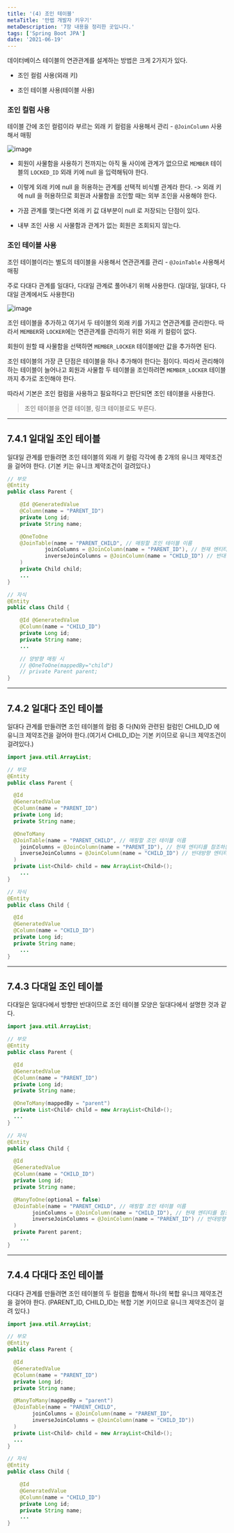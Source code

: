 ```yaml
---
title: '(4) 조인 테이블'
metaTitle: '만렙 개발자 키우기'
metaDescription: '7장 내용을 정리한 곳입니다.'
tags: ['Spring Boot JPA']
date: '2021-06-19'
---
```


데이터베이스 테이블의 연관관계를 설계하는 방법은 크게 2가지가 있다.

- 조인 컬럼 사용(외래 키)


- 조인 테이블 사용(테이블 사용)


### 조인 컬럼 사용

테이블 간에 조인 컬럼이라 부르는 외래 키 컬럼을 사용해서 관리 - `@JoinColumn` 사용해서 매핑

![image](https://user-images.githubusercontent.com/51476083/122630979-d21a2280-d102-11eb-866a-85b0cf7ee96b.png)

- 회원이 사물함을 사용하기 전까지는 아직 둘 사이에 관계가 없으므로 `MEMBER` 테이블의 `LOCKED_ID` 외래 키에 null 을 입력해둬야 한다.


- 이렇게 외래 키에 null 을 허용하는 관계를 선택적 비식별 관계라 한다. -> 외래 키에 null 을 허용하므로 회원과 사물함을 조인할 때는 외부 조인을 사용해야 한다.


- 가끔 관계를 맺는다면 외래 키 값 대부분이 null 로 저장되는 단점이 있다.


- 내부 조인 사용 시 사물함과 관계가 없는 회원은 조회되지 않는다.


### 조인 테이블 사용

조인 테이블이라는 별도의 테이블을 사용해서 연관관계를 관리 - `@JoinTable` 사용해서 매핑

주로 다대다 관계를 일대다, 다대일 관계로 풀어내기 위해 사용한다. (일대일, 일대다, 다대일 관계에서도 사용한다)

![image](https://user-images.githubusercontent.com/51476083/122631205-0393ed80-d105-11eb-8079-6f67f0d9f2f6.png)

조인 테이블을 추가하고 여기서 두 테이블의 외래 키를 가지고 연관관계를 관리한다. 따라서 `MEMBER`와 `LOCKER`에는 연관관계를 관리하기 위한 외래 키 컬럼이 없다.

회원이 원할 때 사물함을 선택하면 `MEMBER_LOCKER` 테이블에만 값을 추가하면 된다.

조인 테이블의 가장 큰 단점은 테이블을 하나 추가해야 한다는 점이다. 따라서 관리해야 하는 테이블이 늘어나고 회원과 사물함 두 테이블을 조인하려면 `MEMBER_LOCKER` 테이블까지 추가로 조인해야 한다.

따라서 기본은 조인 컬럼을 사용하고 필요하다고 판단되면 조인 테이블을 사용한다.

> 조인 테이블을 연결 테이블, 링크 테이블로도 부른다.

<hr/>

## 7.4.1 일대일 조인 테이블

일대일 관계를 만들려면 조인 테이블의 외래 키 컬럼 각각에 총 2개의 유니크 제약조건을 걸어야 한다. (기본 키는 유니크 제약조건이 걸려있다.)

```java
// 부모
@Entity
public class Parent {

    @Id @GeneratedValue
    @Column(name = "PARENT_ID")
    private Long id;
    private String name;

    @OneToOne
    @JoinTable(name = "PARENT_CHILD", // 매핑할 조인 테이블 이름
            joinColumns = @JoinColumn(name = "PARENT_ID"), // 현재 엔티티를 참조하는 외래 키
            inverseJoinColumns = @JoinColumn(name = "CHILD_ID") // 반대방향 엔티티를 참조하는 외래 키
    )
    private Child child;
    ...
}

// 자식
@Entity
public class Child {

    @Id @GeneratedValue
    @Column(name = "CHILD_ID")
    private Long id;
    private String name;
    ...

    // 양방향 매핑 시
    // @OneToOne(mappedBy="child")
    // private Parent parent;
}
```

<hr/>

## 7.4.2 일대다 조인 테이블

일대다 관계를 만들려면 조인 테이블의 컬럼 중 다(N)와 관련된 컬럼인 CHILD_ID 에 유니크 제약조건을 걸어야 한다.(여기서 CHILD_ID는 기본 키이므로 유니크 제약조건이 걸려있다.)

```java
import java.util.ArrayList;

// 부모
@Entity
public class Parent {

  @Id
  @GeneratedValue
  @Column(name = "PARENT_ID")
  private Long id;
  private String name;

  @OneToMany
  @JoinTable(name = "PARENT_CHILD", // 매핑할 조인 테이블 이름
    joinColumns = @JoinColumn(name = "PARENT_ID"), // 현재 엔티티를 참조하는 외래 키
    inverseJoinColumns = @JoinColumn(name = "CHILD_ID") // 반대방향 엔티티를 참조하는 외래 키
  )
  private List<Child> child = new ArrayList<Child>();
    ...
}

// 자식
@Entity
public class Child {

  @Id
  @GeneratedValue
  @Column(name = "CHILD_ID")
  private Long id;
  private String name;
    ...
}
```

<hr/>

## 7.4.3 다대일 조인 테이블

다대일은 일대다에서 방향만 반대이므로 조인 테이블 모양은 일대다에서 설명한 것과 같다.

```java
import java.util.ArrayList;

// 부모
@Entity
public class Parent {

  @Id
  @GeneratedValue
  @Column(name = "PARENT_ID")
  private Long id;
  private String name;

  @OneToMany(mappedBy = "parent")
  private List<Child> child = new ArrayList<Child>();
  ...
}

// 자식
@Entity
public class Child {

  @Id
  @GeneratedValue
  @Column(name = "CHILD_ID")
  private Long id;
  private String name;

  @ManyToOne(optional = false)
  @JoinTable(name = "PARENT_CHILD", // 매핑할 조인 테이블 이름
        joinColumns = @JoinColumn(name = "CHILD_ID"), // 현재 엔티티를 참조하는 외래 키
        inverseJoinColumns = @JoinColumn(name = "PARENT_ID") // 반대방향 엔티티를 참조하는 외래 키
  )
  private Parent parent;
    ...
}
```

<hr/>

## 7.4.4 다대다 조인 테이블

다대다 관계를 만들려면 조인 테이블의 두 컬럼을 합해서 하나의 복합 유니크 제약조건을 걸어야 한다. (PARENT_ID, CHILD_ID는 복합 기본 키이므로 유니크 제약조건이 걸려 있다.)

```java
import java.util.ArrayList;

// 부모
@Entity
public class Parent {

  @Id
  @GeneratedValue
  @Column(name = "PARENT_ID")
  private Long id;
  private String name;

  @ManyToMany(mappedBy = "parent")
  @JoinTable(name = "PARENT_CHILD",
        joinColumns = @JoinColumn(name = "PARENT_ID",
        inverseJoinColumns = @JoinColumn(name = "CHILD_ID"))
  )
  private List<Child> child = new ArrayList<Child>();
  ...
}

// 자식
@Entity
public class Child {

    @Id
    @GeneratedValue
    @Column(name = "CHILD_ID")
    private Long id;
    private String name;
    ...
}
```
